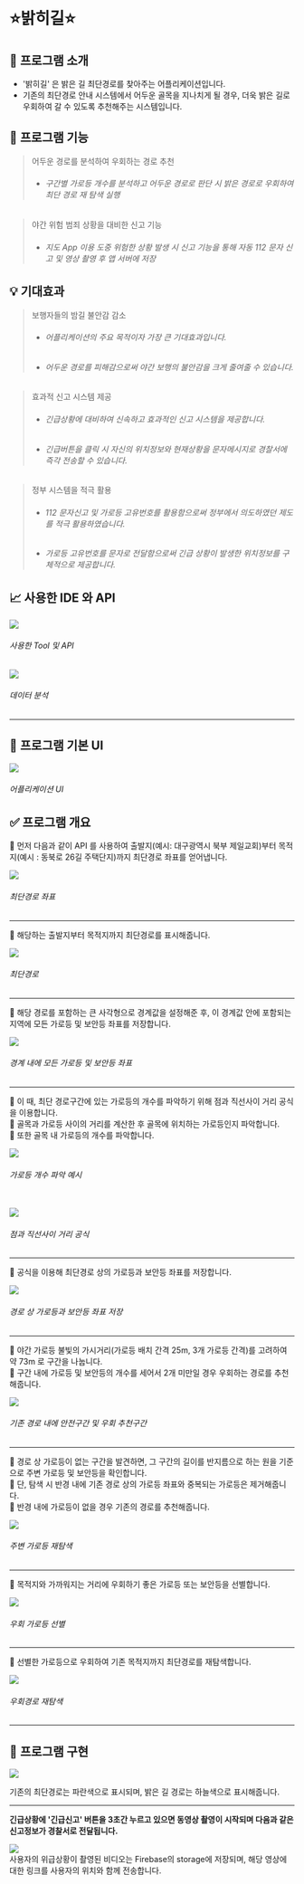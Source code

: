 # ⭐밝히길⭐
## 🧐 프로그램 소개
- '밝히길' 은 밝은 길 최단경로를 찾아주는 어플리케이션입니다. <br>
- 기존의 최단경로 안내 시스템에서 어두운 골목을 지나치게 될 경우, 더욱 밝은 길로 우회하여 갈 수 있도록 추천해주는 시스템입니다.

## 💬 프로그램 기능

> 어두운 경로를 분석하여 우회하는 경로 추천
> - ###### 구간별 가로등 개수를 분석하고 어두운 경로로 판단 시 밝은 경로로 우회하여 최단 경로 재 탐색 실행


> 야간 위험 범죄 상황을 대비한 신고 기능
> - ###### 지도 App 이용 도중 위험한 상황 발생 시 신고 기능을 통해 자동 112 문자 신고 및 영상 촬영 후 앱 서버에 저장 

## 💡 기대효과

> 보행자들의 밤길 불안감 감소
> - ###### 어플리케이션의 주요 목적이자 가장 큰 기대효과입니다.
> - ###### 어두운 경로를 피해감으로써 야간 보행의 불안감을 크게 줄여줄 수 있습니다.  


> 효과적 신고 시스템 제공
> - ###### 긴급상황에 대비하여 신속하고 효과적인 신고 시스템을 제공합니다.
> - ###### 긴급버튼을 클릭 시 자신의 위치정보와 현재상황을 문자메시지로 경찰서에 즉각 전송할 수 있습니다.

> 정부 시스템을 적극 활용
> - ###### 112 문자신고 및 가로등 고유번호를 활용함으로써 정부에서 의도하였던 제도를 적극 활용하였습니다.
> - ###### 가로등 고유번호를 문자로 전달함으로써 긴급 상황이 발생한 위치정보를 구체적으로 제공합니다. 


## 📈 사용한 IDE 와 API

<img src="https://user-images.githubusercontent.com/51476083/99702311-f49a7d80-2ad8-11eb-8f75-929a82d4cfe5.png"/>

###### 사용한 Tool 및 API

<img src="https://user-images.githubusercontent.com/51476083/99880651-1ff7a680-2c58-11eb-8998-ceae4cd99f2c.png">

###### 데이터 분석 

<hr>

## 🚀 프로그램 기본 UI
<img src="https://user-images.githubusercontent.com/51476083/99880611-d60ec080-2c57-11eb-87ce-879d916683eb.png"/>

###### 어플리케이션 UI 

## ✅ 프로그램 개요
🔮 먼저 다음과 같이 API 를 사용하여 출발지(예시: 대구광역시 북부 제일교회)부터 목적지(예시 : 동북로 26길 주택단지)까지 최단경로 좌표를 얻어냅니다.

<img src="https://user-images.githubusercontent.com/51476083/99686944-6ec20680-2ac7-11eb-9ac6-afd0b6279c3e.png"/>

###### 최단경로 좌표
<hr>

🔮 해당하는 출발지부터 목적지까지 최단경로를 표시해줍니다.

<img src="https://user-images.githubusercontent.com/51476083/99690667-bc407280-2acb-11eb-9d19-766e01dcb2c5.png">

###### 최단경로
<hr>

🔮 해당 경로를 포함하는 큰 사각형으로 경계값을 설정해준 후, 이 경계값 안에 포함되는 지역에 모든 가로등 및 보안등 좌표를 저장합니다.

<img src="https://user-images.githubusercontent.com/51476083/99691761-e47ca100-2acc-11eb-9698-edd7d5800dec.png">

###### 경계 내에 모든 가로등 및 보안등 좌표
<hr>

🔮 이 때, 최단 경로구간에 있는 가로등의 개수를 파악하기 위해 점과 직선사이 거리 공식을 이용합니다. <br>
🔮 골목과 가로등 사이의 거리를 계산한 후 골목에 위치하는 가로등인지 파악합니다. <br>
🔮 또한 골목 내 가로등의 개수를 파악합니다.

<img src="https://user-images.githubusercontent.com/51476083/99692492-b6e42780-2acd-11eb-985d-39ffc127129d.png">

###### 가로등 개수 파악 예시
<br>

<img src="https://user-images.githubusercontent.com/51476083/99692129-4b9a5580-2acd-11eb-809b-d24d7e690d23.png">

###### 점과 직선사이 거리 공식
<hr>

🔮 공식을 이용해 최단경로 상의 가로등과 보안등 좌표를 저장합니다.

<img src="https://user-images.githubusercontent.com/51476083/99693078-53a6c500-2ace-11eb-97fc-3799eb5d3e82.png">

###### 경로 상 가로등과 보안등 좌표 저장
<hr>

🔮 야간 가로등 불빛의 가시거리(가로등 배치 간격 25m, 3개 가로등 간격)를 고려하여 약 73m 로 구간을 나눕니다. <br>
🔮 구간 내에 가로등 및 보안등의 개수를 세어서 2개 미만일 경우 우회하는 경로를 추천해줍니다.

<img src="https://user-images.githubusercontent.com/51476083/99693411-ada78a80-2ace-11eb-9c23-138bd890f4f4.png">

###### 기존 경로 내에 안전구간 및 우회 추천구간
<hr>

🔮 경로 상 가로등이 없는 구간을 발견하면, 그 구간의 길이를 반지름으로 하는 원을 기준으로 주변 가로등 및 보안등을 확인합니다. <br>
🔮 단, 탐색 시 반경 내에 기존 경로 상의 가로등 좌표와 중복되는 가로등은 제거해줍니다. <br>
🔮 반경 내에 가로등이 없을 경우 기존의 경로를 추천해줍니다.

<img src="https://user-images.githubusercontent.com/51476083/99694348-acc32880-2acf-11eb-98c2-49b12ca3ccce.png">

###### 주변 가로등 재탐색
<hr>

🔮 목적지와 가까워지는 거리에 우회하기 좋은 가로등 또는 보안등을 선별합니다.

<img src="https://user-images.githubusercontent.com/51476083/99694825-2a873400-2ad0-11eb-9c1b-7fe29aba2cc7.png">

###### 우회 가로등 선별 
<hr>

🔮 선별한 가로등으로 우회하여 기존 목적지까지 최단경로를 재탐색합니다.

<img src="https://user-images.githubusercontent.com/51476083/99695041-6e7a3900-2ad0-11eb-9288-92a6c2407fa2.png">

###### 우회경로 재탐색

<hr>

## 🔧 프로그램 구현

<img src="https://user-images.githubusercontent.com/51476083/99881980-749f1f80-2c60-11eb-8215-272d7007179d.png"/>

기존의 최단경로는 파란색으로 표시되며, 밝은 길 경로는 하늘색으로 표시해줍니다.

<hr>
 
<b> 긴급상황에 '긴급신고' 버튼을 3초간 누르고 있으면 동영상 촬영이 시작되며 다음과 같은 신고정보가 경찰서로 전달됩니다. </b>
<br>

<img src="https://user-images.githubusercontent.com/51476083/99882036-dcee0100-2c60-11eb-93a1-ff2f499727b6.png"/>

<br>
사용자의 위급상황이 촬영된 비디오는 Firebase의 storage에 저장되며, 해당 영상에 대한 링크를 사용자의 위치와 함께 전송합니다. 
 